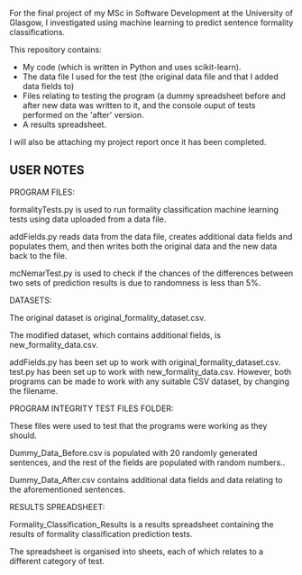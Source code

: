 For the final project of my MSc in Software Development at the University of Glasgow, I investigated using machine learning to predict sentence formality classifications.

This repository contains:

- My code (which is written in Python and uses scikit-learn).
- The data file I used for the test (the original data file and that I added data fields to)
- Files relating to testing the program (a dummy spreadsheet before and after new data was written to it, and the console ouput of tests performed on the 'after' version.
- A results spreadsheet.

I will also be attaching my project report once it has been completed. 

USER NOTES
----------

PROGRAM FILES:

formalityTests.py is used to run formality classification machine learning tests using data uploaded from a data file.

addFields.py reads data from the data file, creates additional data fields and populates them, and then writes both the original data and the new data back to the file.

mcNemarTest.py is used to check if the chances of the differences between two sets of prediction results is due to randomness is less than 5%.

DATASETS:

The original dataset is original_formality_dataset.csv.

The modified dataset, which contains additional fields, is new_formality_data.csv.

addFields.py has been set up to work with original_formality_dataset.csv. test.py has been set up to work with new_formality_data.csv. However, both programs can be made to work with any suitable CSV dataset, by changing the filename.

PROGRAM INTEGRITY TEST FILES FOLDER:

These files were used to test that the programs were working as they should.

Dummy_Data_Before.csv is populated with 20 randomly generated sentences, and the rest of the fields are populated with random numbers..

Dummy_Data_After.csv contains additional data fields and data relating to the aforementioned sentences.

RESULTS SPREADSHEET:

Formality_Classification_Results is a results spreadsheet containing the results of formality classification prediction tests.

The spreadsheet is organised into sheets, each of which relates to a different category of test.
